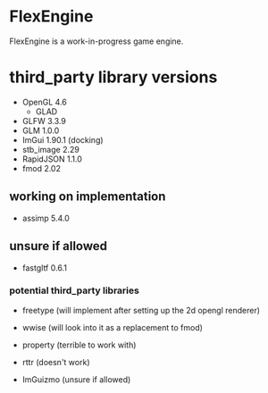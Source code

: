 # FlexEngine
FlexEngine is a work-in-progress game engine.

# third_party library versions
- OpenGL 4.6
  - GLAD
- GLFW 3.3.9
- GLM 1.0.0
- ImGui 1.90.1 (docking)
- stb_image 2.29
- RapidJSON 1.1.0
- fmod 2.02

## working on implementation
- assimp 5.4.0

## unsure if allowed
- fastgltf 0.6.1

### potential third_party libraries
- freetype (will implement after setting up the 2d opengl renderer)
- wwise (will look into it as a replacement to fmod)
- property (terrible to work with)
- rttr (doesn't work)

- ImGuizmo (unsure if allowed)